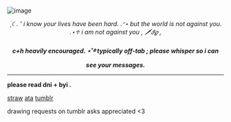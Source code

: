 ![image](https://github.com/user-attachments/assets/1d6dfff3-3384-48ba-973c-a1ce725f09b6)
*<p align="center">
࣪ ִֶָ☾. ' i know your lives have been hard. .ᐟ⋆ but the world is not against you. .⋆♱ i am not against you , 🗡𝜗𝜚 ,*

***<p align="center">
c+h heavily encouraged. ⋆˚࿔ typically off-tab ; please whisper so i can see your messages.***

---
**please read dni + byi .**

[straw](https://shootforthrill.straw.page/)     [ata](https://shootforthrill.atabook.org/)     [tumblr](https://www.tumblr.com/shootforthrill) 

drawing requests on tumblr asks appreciated <3
